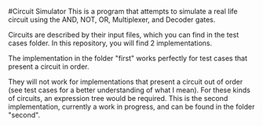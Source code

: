 #Circuit Simulator
This is a program that attempts to simulate a real life circuit using the AND, NOT, OR, Multiplexer, and Decoder gates.

Circuits are described by their input files, which you can find in the test cases folder. In this repository, you will find 2 implementations.

The implementation in the folder "first" works perfectly for test cases that present a circuit in order. 

They will not work for implementations that present a circuit out of order (see test cases for a better understanding of what I mean). For these kinds of circuits, an expression tree would be required. This is the second implementation, currently a work in progress, and can be found in the folder "second".